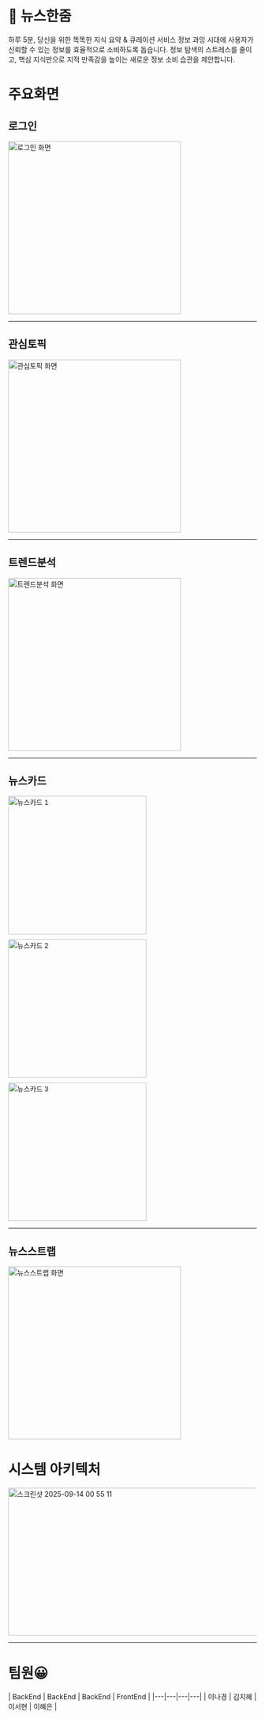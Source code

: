 <h1>📰 뉴스한줌</h1>
하루 5분, 당신을 위한 똑똑한 지식 요약 & 큐레이션 서비스 
정보 과잉 시대에 사용자가 신뢰할 수 있는 정보를 효율적으로 소비하도록 돕습니다. 
정보 탐색의 스트레스를 줄이고, 핵심 지식만으로 지적 만족감을 높이는 새로운 정보 소비 습관을 제안합니다.

<h1>주요화면</h1>

<div style="font-family: sans-serif;">
    <h2>로그인</h2>
    <img src="https://github.com/user-attachments/assets/c96b5694-ee47-4123-a575-c780588ff173" width="350" alt="로그인 화면">
    <hr>
    <h2>관심토픽</h2>
    <img src="https://github.com/user-attachments/assets/8a76fb4c-9aa4-4b49-97ea-4d7f6ef59072" width="350" alt="관심토픽 화면">
    <hr>
    <h2>트렌드분석</h2>
    <img src="https://github.com/user-attachments/assets/81340ca6-f529-4ef0-b67c-4f527c22ac79" width="350" alt="트렌드분석 화면">
    <hr>
    <h2>뉴스카드</h2>
    <div style="display: flex; flex-wrap: wrap; gap: 10px; align-items: flex-start;">
        <img src="https://github.com/user-attachments/assets/6a4fd945-2fe8-4385-92bf-8349c324ac9b" width="280" alt="뉴스카드 1">
        <img src="https://github.com/user-attachments/assets/72ff541f-acc7-456b-b78c-7dda4b80dc20" width="280" alt="뉴스카드 2">
        <img src="https://github.com/user-attachments/assets/9548c462-d21d-4724-a16f-823d617ccace" width="280" alt="뉴스카드 3">
    </div>
    <hr>
    <h2>뉴스스트랩</h2>
    <img src="https://github.com/user-attachments/assets/a0467c64-11ef-44d3-be01-8f7baa2d5a6f" width="350" alt="뉴스스트랩 화면">
</div>

<h1>시스템 아키텍처</h1>
<img width="676" height="299" alt="스크린샷 2025-09-14 00 55 11" src="https://github.com/user-attachments/assets/a2170354-b9db-41c7-b05b-ac487e08ae62" />

<hr>
<h1>팀원😀</h1>
| BackEnd | BackEnd | BackEnd | FrontEnd |
|---|---|---|---|
| 이나경 | 김지혜 | 이서현 | 이혜은 |

